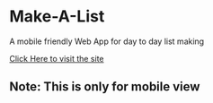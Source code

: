 # Make-A-List
 A mobile friendly Web App for day to day list making


<a href="https://suvamnaskar.github.io/Make-A-List/">Click Here to visit the site</a>
<h2>Note: This is only for mobile view</h2>

